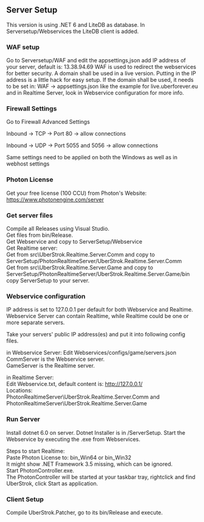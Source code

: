 ## Server Setup

This version is using .NET 6 and LiteDB as database. In Serversetup/Webservices the LiteDB client is added.

### WAF setup

Go to Serversetup/WAF and edit the appsettings,json
add IP address of your server, default is: 13.38.94.69
WAF is used to redirect the webservices for better security. A domain shall be used in a live version. Putting in the IP address is a little hack for easy setup.
If the domain shall be used, it needs to be set in:
WAF -> appsettings.json like the example for live.uberforever.eu
and in Realtime Server, look in Webservice configuration for more info.

### Firewall Settings

Go to Firewall Advanced Settings

Inbound -> TCP -> Port 80 -> allow connections

Inbound -> UDP -> Port 5055 and 5056 -> allow connections

Same settings need to be applied on both the Windows as well as in webhost settings

### Photon License

Get your free license (100 CCU) from Photon's Website: https://www.photonengine.com/server

### Get server files
Compile all Releases using Visual Studio.  
Get files from bin/Release.  
Get Webservice and copy to ServerSetup/Webservice   
Get Realtime server:   
Get from src\UberStrok.Realtime.Server.Comm and copy to ServerSetup/PhotonRealtimeServer/UberStrok.Realtime.Server.Comm   
Get from src\UberStrok.Realtime.Server.Game and copy to ServerSetup/PhotonRealtimeServer/UberStrok.Realtime.Server.Game/bin
copy ServerSetup to your server.   

### Webservice configuration
IP address is set to 127.0.0.1 per default for both Webservice and Realtime.
Webservice Server can contain Realtime, while Realtime could be one or more separate servers.

Take your servers' public IP address(es) and put it into following config files.

in Webservice Server:
Edit Webservices/configs/game/servers.json   
CommServer is the Webservice server.   
GameServer is the Realtime server.   

in Realtime Server:    
Edit Webservice.txt, default content is: http://127.0.0.1/   
Locations:    
PhotonRealtimeServer\UberStrok.Realtime.Server.Comm and    
PhotonRealtimeServer\UberStrok.Realtime.Server.Game   

### Run Server
Install dotnet 6.0 on server. Dotnet Installer is in /ServerSetup.
Start the Webservice by executing the .exe from Webservices.    

Steps to start Realtime:   
Paste Photon License to: bin_Win64 or bin_Win32  
It might show .NET Framework 3.5 missing, which can be ignored.   
Start PhotonController.exe.  
The PhotonController will be started at your taskbar tray, rightclick and find UberStrok, click Start as application.   

### Client Setup

Compile UberStrok.Patcher, go to its bin/Release and execute.
